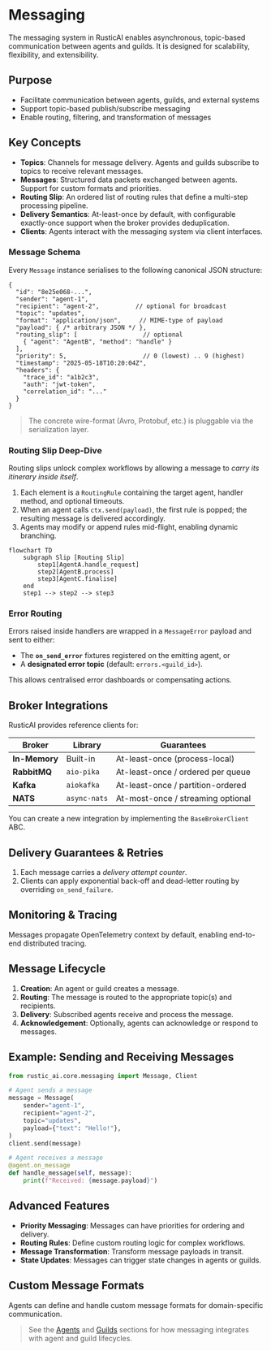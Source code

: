 # Messaging

The messaging system in RusticAI enables asynchronous, topic-based communication between agents and guilds. It is designed for scalability, flexibility, and extensibility.

## Purpose
- Facilitate communication between agents, guilds, and external systems
- Support topic-based publish/subscribe messaging
- Enable routing, filtering, and transformation of messages

## Key Concepts
- **Topics**: Channels for message delivery. Agents and guilds subscribe to topics to receive relevant messages.
- **Messages**: Structured data packets exchanged between agents. Support for custom formats and priorities.
- **Routing Slip**: An ordered list of routing rules that define a multi-step processing pipeline.
- **Delivery Semantics**: At-least-once by default, with configurable exactly-once support when the broker provides deduplication.
- **Clients**: Agents interact with the messaging system via client interfaces.

### Message Schema
Every `Message` instance serialises to the following canonical JSON structure:

```jsonc
{
  "id": "8e25e068-...",
  "sender": "agent-1",
  "recipient": "agent-2",          // optional for broadcast
  "topic": "updates",
  "format": "application/json",     // MIME-type of payload
  "payload": { /* arbitrary JSON */ },
  "routing_slip": [                  // optional
    { "agent": "AgentB", "method": "handle" }
  ],
  "priority": 5,                     // 0 (lowest) .. 9 (highest)
  "timestamp": "2025-05-18T10:20:04Z",
  "headers": {
    "trace_id": "a1b2c3",
    "auth": "jwt-token",
    "correlation_id": "..."
  }
}
```

> The concrete wire-format (Avro, Protobuf, etc.) is pluggable via the serialization layer.

### Routing Slip Deep-Dive
Routing slips unlock complex workflows by allowing a message to *carry its itinerary inside itself*.

1. Each element is a `RoutingRule` containing the target agent, handler method, and optional timeouts.
2. When an agent calls `ctx.send(payload)`, the first rule is popped; the resulting message is delivered accordingly.
3. Agents may modify or append rules mid-flight, enabling dynamic branching.

```mermaid
flowchart TD
    subgraph Slip [Routing Slip]
        step1[AgentA.handle_request]
        step2[AgentB.process]
        step3[AgentC.finalise]
    end
    step1 --> step2 --> step3
```

### Error Routing
Errors raised inside handlers are wrapped in a `MessageError` payload and sent to either:
* The **`on_send_error`** fixtures registered on the emitting agent, or
* A **designated error topic** (default: `errors.<guild_id>`).

This allows centralised error dashboards or compensating actions.

## Broker Integrations
RusticAI provides reference clients for:

| Broker | Library | Guarantees |
|--------|---------|-----------|
| **In-Memory** | Built-in | At-least-once (process-local) |
| **RabbitMQ** | `aio-pika` | At-least-once / ordered per queue |
| **Kafka** | `aiokafka` | At-least-once / partition-ordered |
| **NATS** | `async-nats` | At-most-once / streaming optional |

You can create a new integration by implementing the `BaseBrokerClient` ABC.

## Delivery Guarantees & Retries
1. Each message carries a *delivery attempt counter*.
2. Clients can apply exponential back-off and dead-letter routing by overriding `on_send_failure`.

## Monitoring & Tracing
Messages propagate OpenTelemetry context by default, enabling end-to-end distributed tracing.

## Message Lifecycle
1. **Creation**: An agent or guild creates a message.
2. **Routing**: The message is routed to the appropriate topic(s) and recipients.
3. **Delivery**: Subscribed agents receive and process the message.
4. **Acknowledgement**: Optionally, agents can acknowledge or respond to messages.

## Example: Sending and Receiving Messages
```python
from rustic_ai.core.messaging import Message, Client

# Agent sends a message
message = Message(
    sender="agent-1",
    recipient="agent-2",
    topic="updates",
    payload={"text": "Hello!"},
)
client.send(message)

# Agent receives a message
@agent.on_message
def handle_message(self, message):
    print(f"Received: {message.payload}")
```

## Advanced Features
- **Priority Messaging**: Messages can have priorities for ordering and delivery.
- **Routing Rules**: Define custom routing logic for complex workflows.
- **Message Transformation**: Transform message payloads in transit.
- **State Updates**: Messages can trigger state changes in agents or guilds.

## Custom Message Formats
Agents can define and handle custom message formats for domain-specific communication.

> See the [Agents](agents.md) and [Guilds](guilds.md) sections for how messaging integrates with agent and guild lifecycles. 